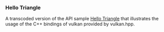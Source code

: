 ### Hello Triangle<br/>
A transcoded version of the API sample [Hello Triangle](#hello_triangle) that illustrates the usage of the C++ bindings of vulkan provided by vulkan.hpp.
